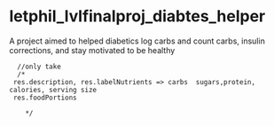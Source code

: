 # letphil_lvlfinalproj_diabtes_helper
A project aimed to helped diabetics log carbs and count carbs, insulin corrections, and stay motivated to be healthy





      //only take
      /*
     res.description, res.labelNutrients => carbs  sugars,protein, calories, serving size 
     res.foodPortions

        */
 